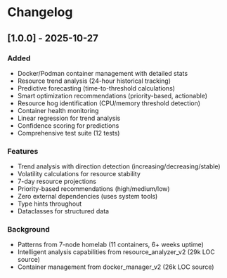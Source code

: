 # Changelog

## [1.0.0] - 2025-10-27

### Added
- Docker/Podman container management with detailed stats
- Resource trend analysis (24-hour historical tracking)
- Predictive forecasting (time-to-threshold calculations)
- Smart optimization recommendations (priority-based, actionable)
- Resource hog identification (CPU/memory threshold detection)
- Container health monitoring
- Linear regression for trend analysis
- Confidence scoring for predictions
- Comprehensive test suite (12 tests)

### Features
- Trend analysis with direction detection (increasing/decreasing/stable)
- Volatility calculations for resource stability
- 7-day resource projections
- Priority-based recommendations (high/medium/low)
- Zero external dependencies (uses system tools)
- Type hints throughout
- Dataclasses for structured data

### Background
- Patterns from 7-node homelab (11 containers, 6+ weeks uptime)
- Intelligent analysis capabilities from resource_analyzer_v2 (29k LOC source)
- Container management from docker_manager_v2 (26k LOC source)
